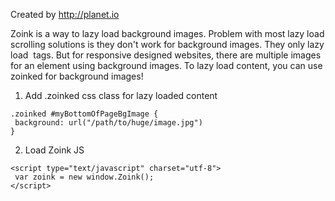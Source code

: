 Created by http://planet.io

Zoink is a way to lazy load background images. Problem with most lazy load scrolling solutions is they don't work for background images. They only lazy load <img> tags. But for responsive designed websites, there are multiple images for an element using background images. To lazy load content, you can use zoinked for background images!

1. Add .zoinked css class for lazy loaded content
```
.zoinked #myBottomOfPageBgImage {
 background: url("/path/to/huge/image.jpg")
}
```

2. Load Zoink JS
 ```
<script type="text/javascript" charset="utf-8">
  var zoink = new window.Zoink();
</script>
```

